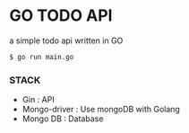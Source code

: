 # GO TODO API

a simple todo api written in GO

```bash
$ go run main.go
```

### STACK

- Gin : API
- Mongo-driver : Use mongoDB with Golang
- Mongo DB : Database
